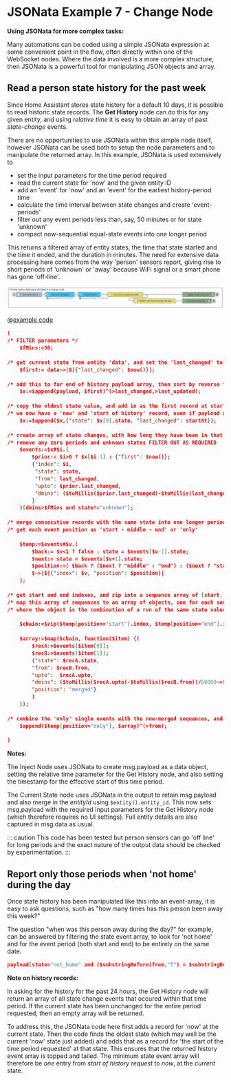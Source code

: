 # JSONata Example 7 - Change Node

**Using JSONata for more complex tasks:**

Many automations can be coded using a simple JSONata expression at some convenient point in the flow, often directly within one of the WebSocket nodes. Where the data involved is a more complex structure, then JSONata is a powerful tool for manipulating JSON objects and array.

## Read a person state history for the past week

Since Home Assistant stores state history for a default 10 days, it is possible to read historic state records. The **Get History** node can do this for any given entity, and using _relative time_ it is easy to obtain an array of past _state-change_ events.

There are no opportunities to use JSONata within this simple node itself, however JSONata can be used both to setup the node parameters and to manipulate the returned array. In this example, JSONata is used extensively to

- set the input parameters for the time period required
- read the current state for 'now' and the given entity ID
- add an 'event' for 'now' and an 'event' for the earliest history-period time
- calculate the time interval between state changes and create 'event-periods'
- filter out any event periods less than, say, 50 minutes or for state 'unknown'
- compact now-sequential equal-state events into one longer period

This returns a filtered array of entity states, the time that state started and the time it ended, and the duration in minutes. The need for extensive data processing here comes from the way 'person' sensors report, giving rise to short periods of 'unknown' or 'away' because WiFi signal or a smart phone has gone 'off-line'.

![screenshot](./images/jsonata_7_1.png)

@[example code](@examples/cookbook/jsonata-new/read-person-history.json)


```json
(
/* FILTER parameters */
    $fMins:=50;

/* get current state from entity 'data', and set the 'last_changed' to now */
    $first:= data~>|$|{"last_changed": $now()}|;

/* add this to far end of history payload array, then sort by reverse time order */
    $x:=$append(payload, $first)^(>last_changed,>last_updated);

/* copy the oldest state value, and add in as the first record at start of history */
/* we now have a 'now' and 'start of history' record, even if payload was empty    */    
    $x:=$append($x,{"state": $x[0].state, "last_changed": startAt});

/* create array of state changes, with how long they have been in that state */
/* remove any zero periods and unknown states FILTER OUT AS REQUIRED         */
    $events:=$x#$i.(
        $prior:= $i>0 ? $x[$i-1] : {"first": $now()};
        {"index": $i,
         "state": state,
         "from": last_changed,
         "upto": $prior.last_changed,
         "dmins": ($toMillis($prior.last_changed)-$toMillis(last_changed))/60000~>$round(0)
        }
    )[dmins>$fMins and state!="unknown"];

/* merge consecutive records with the same state into one longer period */
/* get each event position as 'start - middle - end' or 'only'          */

    $temp:=$events#$v.(
        $back:= $v<1 ? false : state = $events[$v-1].state;
        $next:= state = $events[$v+1].state;
        $position:=( $back ? ($next ? "middle" : "end") : ($next ? "start" : "only") );
        $~>|$|{"index": $v, "position": $position}|
    );

/* get start and end indexes, and zip into a sequence array of [start, end]  */
/* map this array of sequences to an array of objects, one for each sequence */
/* where the object is the combination of a run of the same state value      */

    $chain:=$zip($temp[position="start"].index, $temp[position="end"].index);

    $array:=$map($chain, function($item) {(
        $recA:=$events[$item[0]];
        $recB:=$events[$item[1]];
        {"state": $recA.state,
        "from": $recB.from,
        "upto":  $recA.upto,
        "dmins": ($toMillis($recA.upto)-$toMillis($recB.from))/60000~>$round(0),
        "position": "merged"}
        )
    });

/* combine the 'only' single events with the now-merged sequences, and sort by time */
    $append($temp[position="only"], $array)^(>from);

)
```
**Notes:**

The Inject Node uses JSONata to create msg.payload as a data object, setting the relative time parameter for the Get History node, and also setting the timestamp for the effective start of this time period.

The Current State node uses JSONata in the output to retain msg.payload and also merge in the _entityId_ using `$entity().entity_id`. This now sets msg.payload with the required input parameters for the Get History node (which therefore requires no UI settings). Full entity details are also captured in msg.data as usual. 

::: caution
This code has been tested but person sensors can go 'off line' for long periods
and the exact nature of the output data should be checked by experimentation.
:::

## Report only those periods when 'not home' during the day

Once state history has been manipulated like this into an event-array, it is easy to ask questions, such as "how many times has this person been away this week?"

The question "when was this person away during the day?" for example, can be answered by filtering the state event array, to look for 'not home' and for the event period (both start and end) to be entirely on the same date.

```json
payload[state="not_home" and ($substringBefore(from,"T") = $substringBefore(upto,"T") ) ]
```


**Note on history records:**

In asking for the history for the past 24 hours, the Get History node will return an array of all state change events that occured within that time period. If the current state has been unchanged for the entire period requested, then an empty array will be returned.

To address this, the JSONata code here first adds a record for 'now' at the current state. Then the code finds the oldest state (which may well be the current 'now' state just added) and adds that as a record for 'the start of the time period requested' at that state. This ensures that the returned history event array is topped and tailed. The minimum state event array will therefore be _one_ entry from _start of history request_ to _now_, at the _current_ state.

